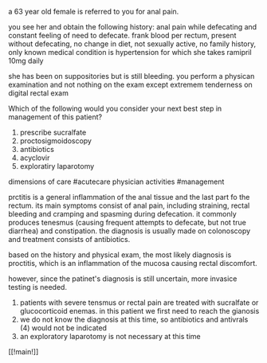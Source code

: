 a 63 year old female is referred to you for anal pain.

you see her and obtain the following history: 
anal pain while defecating and constant feeling of need to defecate. frank blood per rectum, present without defecating, no change in diet, not sexually active, no family history, only known medical condition is hypertension for which she takes ramipril 10mg daily 

she has been on suppositories but is still bleeding. 
you perform a physican examination and not nothing on the exam except extremem tenderness on digital rectal exam 

Which of the following would you consider your next best step in management of this patient? 

1. prescribe sucralfate 
2. proctosigmoidoscopy 
3. antibiotics 
4. acyclovir 
5. exploratiry laparotomy 

dimensions of care #acutecare 
physician activities #management 

prctitis is a general inflammation of the anal tissue and the last part fo the rectum. its main symptoms consist of anal pain, including straining, rectal bleeding and cramping and spasming during defecation. it commonly produces tenesmus (causing frequent attempts to defecate, but not true diarrhea) and constipation. the diagnosis is usually made on colonoscopy and treatment consists of antibiotics. 

based on the history and physical exam, the most likely diagnosis is proctitis, which is an inflammation of the mucosa causing rectal discomfort. 

however, since the patinet's diagnosis is still uncertain, more invasice testing is needed. 

1. patients with severe tensmus or rectal pain are treated with sucralfate or glucocorticoid enemas. in this patient we first need to reach the gianosis 
3. we do not know the diagnosis at this time, so antibiotics and antivrals (4) would not be indicated 
5. an exploratory laparotomy is not necessary at this time 

[[!main!]]
